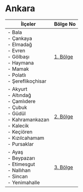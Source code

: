 # Ankara

| İlçeler                                                                                                                                    | Bölge No             |
|--------------------------------------------------------------------------------------------------------------------------------------------|----------------------|
| - Bala<br>- Çankaya<br>- Elmadağ<br>- Evren<br>- Gölbaşı<br>- Haymana<br>- Mamak<br>- Polatlı<br>- Şereflikoçhisar                         | [1. Bölge](./061.md) |
| - Akyurt<br>- Altındağ<br>- Çamlıdere<br>- Çubuk<br>- Güdül<br>- Kahramankazan<br>- Kalecik<br>- Keçiören<br>- Kızılcahamam<br>- Pursaklar | [2. Bölge](./062.md) |
| - Ayaş<br>- Beypazarı<br>- Etimesgut<br>- Nallıhan<br>- Sincan<br>- Yenimahalle                                                            | [3. Bölge](./063.md) |